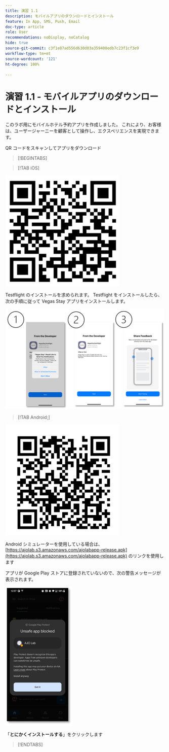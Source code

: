 ```yaml
---
title: 演習 1.1
description: モバイルアプリのダウンロードとインストール
feature: In App, SMS, Push, Email
doc-type: article
role: User
recommendations: noDisplay, noCatalog
hide: true
source-git-commit: c3f1e87ad556d630d03a359408edb7c23f1cf3e9
workflow-type: tm+mt
source-wordcount: '121'
ht-degree: 100%

---
```



# 演習 1.1 - モバイルアプリのダウンロードとインストール

このラボ用にモバイルホテル予約アプリを作成しました。 これにより、お客様は、ユーザージャーニーを顧客として操作し、エクスペリエンスを実現できます。

QR コードをスキャンしてアプリをダウンロード

>[!BEGINTABS]

>[!TAB iOS]

![iOS 用の QR コード](/help/assets/lab731-ios-qr-code.png)

Testflight のインストールを求められます。 Testflight をインストールしたら、次の手順に従って Vegas Stay アプリをインストールします。

![iOS のインストール手順](/help/assets/lab731-install-ios.png)

>[!TAB Android;]

![Android 用の QR コード](/help/assets/lab731-android-qr-code.png)

Android シミュレーターを使用している場合は、[https://ajolab.s3.amazonaws.com/ajolabapp-release.apk](https://ajolab.s3.amazonaws.com/ajolabapp-release.apk) のリンクを使用します

アプリが Google Play ストアに登録されていないので、次の警告メッセージが表示されます。

![Android の警告画面](/help/assets/lab731-install-android.png)

「**とにかくインストールする**」をクリックします

>[!ENDTABS]
